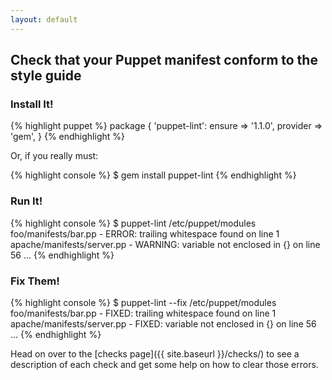 ```yaml
---
layout: default
---
```


## Check that your Puppet manifest conform to the style guide

### Install It!

{% highlight puppet %}
package { 'puppet-lint':
  ensure   => '1.1.0',
  provider => 'gem',
}
{% endhighlight %}

Or, if you really must:

{% highlight console %}
$ gem install puppet-lint
{% endhighlight %}

### Run It!

{% highlight console %}
$ puppet-lint /etc/puppet/modules
foo/manifests/bar.pp - ERROR: trailing whitespace found on line 1
apache/manifests/server.pp - WARNING: variable not enclosed in {} on line 56
...
{% endhighlight %}

### Fix Them!

{% highlight console %}
$ puppet-lint --fix /etc/puppet/modules
foo/manifests/bar.pp - FIXED: trailing whitespace found on line 1
apache/manifests/server.pp - FIXED: variable not enclosed in {} on line 56
...
{% endhighlight %}

Head on over to the [checks page]({{ site.baseurl }}/checks/) to see a description of each check
and get some help on how to clear those errors.
